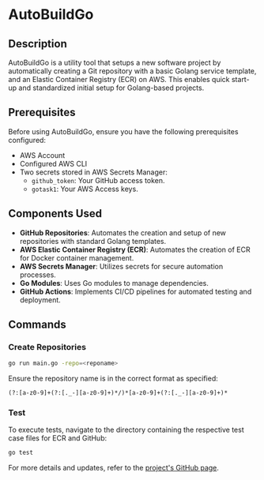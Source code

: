 
# AutoBuildGo

## Description
AutoBuildGo is a utility tool that setups a new software project by automatically creating a Git repository with a basic Golang service template, and an Elastic Container Registry (ECR) on AWS. This enables quick start-up and standardized initial setup for Golang-based projects.

## Prerequisites
Before using AutoBuildGo, ensure you have the following prerequisites configured:
- AWS Account
- Configured AWS CLI
- Two secrets stored in AWS Secrets Manager:
  - `github_token`: Your GitHub access token.
  - `gotask1`: Your AWS Access keys.

## Components Used
- **GitHub Repositories**: Automates the creation and setup of new repositories with standard Golang templates.
- **AWS Elastic Container Registry (ECR)**: Automates the creation of ECR for Docker container management.
- **AWS Secrets Manager**: Utilizes secrets for secure automation processes.
- **Go Modules**: Uses Go modules to manage dependencies.
- **GitHub Actions**: Implements CI/CD pipelines for automated testing and deployment.

## Commands
### Create Repositories
```bash
go run main.go -repo=<reponame>
```
Ensure the repository name is in the correct format as specified:
```
(?:[a-z0-9]+(?:[._-][a-z0-9]+)*/)*[a-z0-9]+(?:[._-][a-z0-9]+)*
```

### Test
To execute tests, navigate to the directory containing the respective test case files for ECR and GitHub:
```bash
go test
```

For more details and updates, refer to the [project's GitHub page](https://github.com/lep13/AutoBuildGo).
